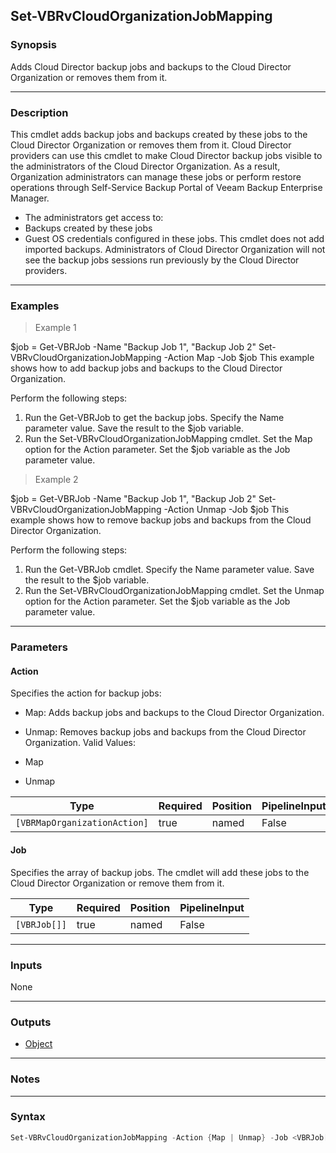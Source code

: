 Set-VBRvCloudOrganizationJobMapping
-----------------------------------

### Synopsis
Adds Cloud Director backup jobs and backups to the Cloud Director Organization or removes them from it.

---

### Description

This cmdlet adds backup jobs and backups created by these jobs to the Cloud Director Organization or removes them from it.
Cloud Director providers can use this cmdlet to make Cloud Director backup jobs visible to the administrators of the Cloud Director Organization. As a result, Organization administrators can manage these jobs or perform restore operations through Self-Service Backup Portal of Veeam Backup Enterprise Manager.
- The administrators get access to:
- Backups created by these jobs
- Guest OS credentials configured in these jobs.
This cmdlet does not add imported backups.
Administrators of Cloud Director Organization will not see the backup jobs sessions run previously by the Cloud Director providers.

---

### Examples
> Example 1

$job = Get-VBRJob -Name "Backup Job 1", "Backup Job 2"
Set-VBRvCloudOrganizationJobMapping -Action Map -Job $job
This example shows how to add backup jobs and backups to the Cloud Director Organization.

Perform the following steps:
1. Run the Get-VBRJob to get the backup jobs. Specify the Name parameter value. Save the result to the $job variable.
2. Run the Set-VBRvCloudOrganizationJobMapping cmdlet. Set the Map option for the Action parameter. Set the $job variable as the Job parameter value.
> Example 2

$job = Get-VBRJob -Name "Backup Job 1", "Backup Job 2"
Set-VBRvCloudOrganizationJobMapping -Action Unmap -Job $job
This example shows how to remove backup jobs and backups from the Cloud Director Organization.

Perform the following steps:
1. Run the Get-VBRJob cmdlet. Specify the Name parameter value. Save the result to the $job variable.
2. Run the Set-VBRvCloudOrganizationJobMapping cmdlet. Set the Unmap option for the Action parameter. Set the $job variable as the Job parameter value.

---

### Parameters
#### **Action**
Specifies the action for backup jobs:
* Map: Adds backup jobs and backups to the Cloud Director Organization.
* Unmap: Removes backup jobs and backups from the Cloud Director Organization.
Valid Values:

* Map
* Unmap

|Type                        |Required|Position|PipelineInput|
|----------------------------|--------|--------|-------------|
|`[VBRMapOrganizationAction]`|true    |named   |False        |

#### **Job**
Specifies the array of backup jobs.
The cmdlet will add these jobs to the Cloud Director Organization or remove them from it.

|Type        |Required|Position|PipelineInput|
|------------|--------|--------|-------------|
|`[VBRJob[]]`|true    |named   |False        |

---

### Inputs
None

---

### Outputs
* [Object](https://learn.microsoft.com/en-us/dotnet/api/System.Object)

---

### Notes

---

### Syntax
```PowerShell
Set-VBRvCloudOrganizationJobMapping -Action {Map | Unmap} -Job <VBRJob[]> [<CommonParameters>]
```
